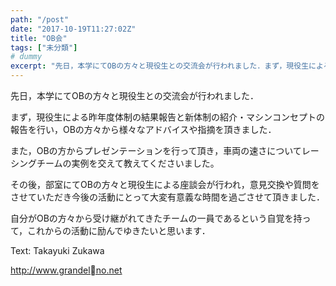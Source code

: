 ```yaml
---
path: "/post"
date: "2017-10-19T11:27:02Z"
title: "OB会"
tags: ["未分類"]
# dummy
excerpt: "先日，本学にてOBの方々と現役生との交流会が行われました．まず，現役生による昨年度体制の結果報告と新体制の紹介・マシンコンセプトの報告を行い，OBの方々から様々なアドバイスや指摘を頂きました．また，..."
---
```


[](19-1.jpg)

先日，本学にてOBの方々と現役生との交流会が行われました．

まず，現役生による昨年度体制の結果報告と新体制の紹介・マシンコンセプトの報告を行い，OBの方々から様々なアドバイスや指摘を頂きました．

また，OBの方からプレゼンテーションを行って頂き，車両の速さについてレーシングチームの実例を交えて教えてくださいました。

その後，部室にてOBの方々と現役生による座談会が行われ，意見交換や質問をさせていただき今後の活動にとって大変有意義な時間を過ごさせて頂きました．

自分がOBの方々から受け継がれてきたチームの一員であるという自覚を持って，これからの活動に励んでゆきたいと思います．

Text: Takayuki Zukawa

http://www.grandelno.net